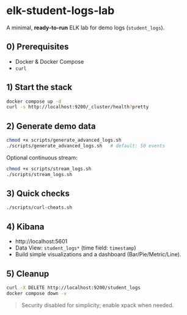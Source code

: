 # elk-student-logs-lab

A minimal, **ready-to-run** ELK lab for demo logs (`student_logs`).

## 0) Prerequisites
- Docker & Docker Compose
- `curl`

## 1) Start the stack
```bash
docker compose up -d
curl -s http://localhost:9200/_cluster/health?pretty
```

## 2) Generate demo data
```bash
chmod +x scripts/generate_advanced_logs.sh
./scripts/generate_advanced_logs.sh   # default: 50 events
```

Optional continuous stream:
```bash
chmod +x scripts/stream_logs.sh
./scripts/stream_logs.sh
```

## 3) Quick checks
```bash
./scripts/curl-cheats.sh
```

## 4) Kibana
- http://localhost:5601
- Data View: `student_logs*` (time field: `timestamp`)
- Build simple visualizations and a dashboard (Bar/Pie/Metric/Line).

## 5) Cleanup
```bash
curl -X DELETE http://localhost:9200/student_logs
docker compose down -v
```

> Security disabled for simplicity; enable xpack when needed.
